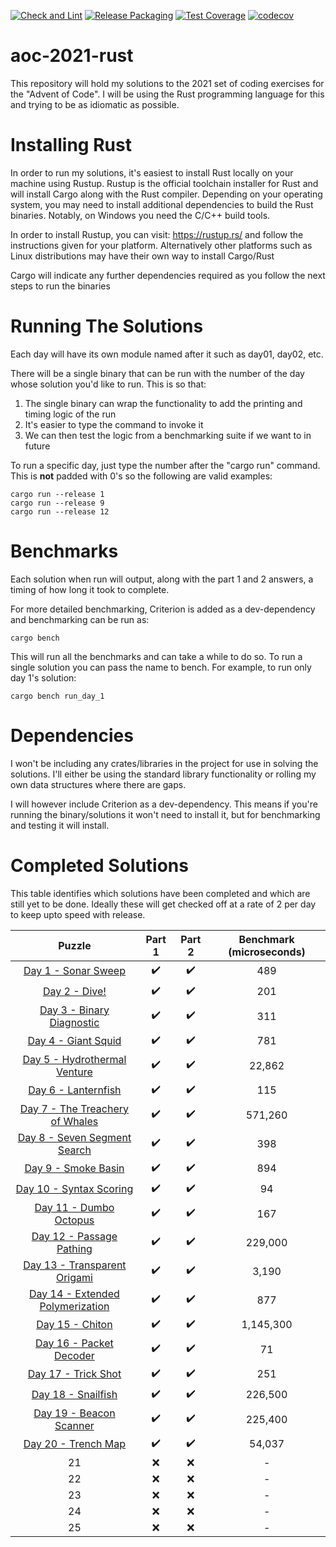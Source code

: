 [![Check and Lint](https://github.com/ForgottenMaster/aoc-2021/actions/workflows/check-and-lint.yaml/badge.svg)](https://github.com/ForgottenMaster/aoc-2021/actions/workflows/check-and-lint.yaml)
[![Release Packaging](https://github.com/ForgottenMaster/aoc-2021/actions/workflows/release-packaging.yaml/badge.svg)](https://github.com/ForgottenMaster/aoc-2021/actions/workflows/release-packaging.yaml)
[![Test Coverage](https://github.com/ForgottenMaster/aoc-2021/actions/workflows/test-coverage.yaml/badge.svg)](https://github.com/ForgottenMaster/aoc-2021/actions/workflows/test-coverage.yaml)
[![codecov](https://codecov.io/gh/ForgottenMaster/aoc-2021/branch/main/graph/badge.svg?token=9PWKPRF1UW)](https://codecov.io/gh/ForgottenMaster/aoc-2021)

# aoc-2021-rust
This repository will hold my solutions to the 2021 set of coding exercises for the "Advent of Code". I will be using the Rust programming language for this and trying to be as idiomatic as possible.

# Installing Rust #
In order to run my solutions, it's easiest to install Rust locally on your machine using Rustup. Rustup is the official toolchain installer for Rust and will install Cargo along with the Rust compiler. Depending on your operating system, you may need to install additional dependencies to build the Rust binaries. Notably, on Windows you need the C/C++ build tools.

In order to install Rustup, you can visit: https://rustup.rs/ and follow the instructions given for your platform. Alternatively other platforms such as Linux distributions may have their own way to install Cargo/Rust

Cargo will indicate any further dependencies required as you follow the next steps to run the binaries

# Running The Solutions #
Each day will have its own module named after it such as day01, day02, etc.

There will be a single binary that can be run with the number of the day whose solution you'd like to run. This is so that:

1. The single binary can wrap the functionality to add the printing and timing logic of the run
2. It's easier to type the command to invoke it
3. We can then test the logic from a benchmarking suite if we want to in future

To run a specific day, just type the number after the "cargo run" command. This is **not** padded with 0's so the following are valid examples:

```
cargo run --release 1
cargo run --release 9
cargo run --release 12
```

# Benchmarks #
Each solution when run will output, along with the part 1 and 2 answers, a timing of how long it took to complete.

For more detailed benchmarking, Criterion is added as a dev-dependency and benchmarking can be run as:

```
cargo bench
```

This will run all the benchmarks and can take a while to do so. To run a single solution you can pass the name to bench. For example, to run only day 1's solution:

```
cargo bench run_day_1
```

# Dependencies #
I won't be including any crates/libraries in the project for use in solving the solutions. I'll either be using the standard library functionality or rolling my own data structures where there are gaps.

I will however include Criterion as a dev-dependency. This means if you're running the binary/solutions it won't need to install it, but for benchmarking and testing it will install.

# Completed Solutions #
This table identifies which solutions have been completed and which are still yet to be done. Ideally these will get checked off at a rate of 2 per day to keep upto speed with release.

|Puzzle|Part 1|Part 2|Benchmark (microseconds)|
|:-:|:-:|:-:|:-:|
|[Day 1 - Sonar Sweep](https://adventofcode.com/2021/day/1)|:heavy_check_mark:|:heavy_check_mark:|489|
|[Day 2 - Dive!](https://adventofcode.com/2021/day/2)|:heavy_check_mark:|:heavy_check_mark:|201|
|[Day 3 - Binary Diagnostic](https://adventofcode.com/2021/day/3)|:heavy_check_mark:|:heavy_check_mark:|311|
|[Day 4 - Giant Squid](https://adventofcode.com/2021/day/4)|:heavy_check_mark:|:heavy_check_mark:|781|
|[Day 5 - Hydrothermal Venture](https://adventofcode.com/2021/day/5)|:heavy_check_mark:|:heavy_check_mark:|22,862|
|[Day 6 - Lanternfish](https://adventofcode.com/2021/day/6)|:heavy_check_mark:|:heavy_check_mark:|115|
|[Day 7 - The Treachery of Whales](https://adventofcode.com/2021/day/7)|:heavy_check_mark:|:heavy_check_mark:|571,260|
|[Day 8 - Seven Segment Search](https://adventofcode.com/2021/day/8)|:heavy_check_mark:|:heavy_check_mark:|398|
|[Day 9 - Smoke Basin](https://adventofcode.com/2021/day/9)|:heavy_check_mark:|:heavy_check_mark:|894|
|[Day 10 - Syntax Scoring](https://adventofcode.com/2021/day/10)|:heavy_check_mark:|:heavy_check_mark:|94|
|[Day 11 - Dumbo Octopus](https://adventofcode.com/2021/day/11)|:heavy_check_mark:|:heavy_check_mark:|167|
|[Day 12 - Passage Pathing](https://adventofcode.com/2021/day/12)|:heavy_check_mark:|:heavy_check_mark:|229,000|
|[Day 13 - Transparent Origami](https://adventofcode.com/2021/day/13)|:heavy_check_mark:|:heavy_check_mark:|3,190|
|[Day 14 - Extended Polymerization](https://adventofcode.com/2021/day/14)|:heavy_check_mark:|:heavy_check_mark:|877|
|[Day 15 - Chiton](https://adventofcode.com/2021/day/15)|:heavy_check_mark:|:heavy_check_mark:|1,145,300|
|[Day 16 - Packet Decoder](https://adventofcode.com/2021/day/16)|:heavy_check_mark:|:heavy_check_mark:|71|
|[Day 17 - Trick Shot](https://adventofcode.com/2021/day/17)|:heavy_check_mark:|:heavy_check_mark:|251|
|[Day 18 - Snailfish](https://adventofcode.com/2021/day/18)|:heavy_check_mark:|:heavy_check_mark:|226,500|
|[Day 19 - Beacon Scanner](https://adventofcode.com/2021/day/19)|:heavy_check_mark:|:heavy_check_mark:|225,400|
|[Day 20 - Trench Map](https://adventofcode.com/2021/day/20)|:heavy_check_mark:|:heavy_check_mark:|54,037|
|21|:x:|:x:|-|
|22|:x:|:x:|-|
|23|:x:|:x:|-|
|24|:x:|:x:|-|
|25|:x:|:x:|-|
